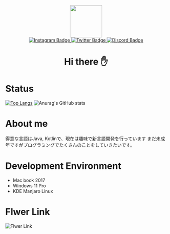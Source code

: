 <div id="header" align="center">
  <img src="https://github.com/Kakeru3/Kakeru3/blob/main/img/avatar.jpg" width="100"/>
  <div id="badges">
    <a href="https://www.instagram.com/massa_camera/">
      <img src="https://img.shields.io/badge/-Instagram-E4405F.svg?logo=instagram&style=for-the-badge" alt="Instagram Badge"/>
    </a>
    <a href="https://twitter.com/KakeruCtt">
      <img src="https://img.shields.io/badge/Twitter-blue?style=for-the-badge&logo=twitter&logoColor=white" alt="Twitter Badge"/
    </a>
    <a href=https://discordapp.com/users/1014513275351859230">
      <img src="https://img.shields.io/badge/Discord-purple?style=for-the-badge&logo=discord&logoColor=white" alt="Discord Badge"/>
    </a>
  </div>
    <h1>Hi there ✋</h1>
</div>

# Status
[![Top Langs](https://github-readme-stats.vercel.app/api/top-langs/?username=Kakeru3)](https://github.com/anuraghazra/github-readme-stats)
![Anurag's GitHub stats](https://github-readme-stats.vercel.app/api?username=Kakeru3&hide=contribs,prs)

# About me
得意な言語はJava, Kotlinで、現在は趣味で新言語開発を行っています
まだ未成年ですがプログラミングでたくさんのことをしていきたいです。

# Development Environment
- Mac book 2017
- Windows 11 Pro
- KDE Manjaro Linux

# Flwer Link
![Flwer Link]("https://github.com/flwer-lang/flwer")
